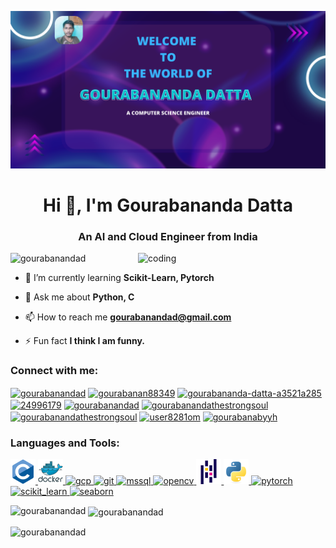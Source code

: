 ![logo](https://github.com/gourabanandad/gourabanandad/blob/main/The%20Future%20Is%20Here!.png)
<h1 align="center">Hi 👋, I'm Gourabananda Datta</h1>
<h3 align="center">An AI and Cloud Engineer from India</h3>
<img align="right" alt = "coding" width="300" src="https://media.tenor.com/whgQwNlVvNkAAAAi/xero-code.gif">

<p align="left"> <img src="https://komarev.com/ghpvc/?username=gourabanandad&label=Profile%20views&color=0e75b6&style=flat" alt="gourabanandad" /> </p>

- 🌱 I’m currently learning **Scikit-Learn, Pytorch**

- 💬 Ask me about **Python, C**

- 📫 How to reach me **gourabanandad@gmail.com**

- ⚡ Fun fact **I think I am funny.**

<h3 align="left">Connect with me:</h3>
<p align="left">
<a href="https://dev.to/gourabanandad" target="blank"><img align="center" src="https://raw.githubusercontent.com/rahuldkjain/github-profile-readme-generator/master/src/images/icons/Social/devto.svg" alt="gourabanandad" height="30" width="40" /></a>
<a href="https://twitter.com/gourabanan88349" target="blank"><img align="center" src="https://raw.githubusercontent.com/rahuldkjain/github-profile-readme-generator/master/src/images/icons/Social/twitter.svg" alt="gourabanan88349" height="30" width="40" /></a>
<a href="https://linkedin.com/in/gourabananda-datta-a3521a285" target="blank"><img align="center" src="https://raw.githubusercontent.com/rahuldkjain/github-profile-readme-generator/master/src/images/icons/Social/linked-in-alt.svg" alt="gourabananda-datta-a3521a285" height="30" width="40" /></a>
<a href="https://stackoverflow.com/users/24996179" target="blank"><img align="center" src="https://raw.githubusercontent.com/rahuldkjain/github-profile-readme-generator/master/src/images/icons/Social/stack-overflow.svg" alt="24996179" height="30" width="40" /></a>
<a href="https://kaggle.com/gourabanandad" target="blank"><img align="center" src="https://raw.githubusercontent.com/rahuldkjain/github-profile-readme-generator/master/src/images/icons/Social/kaggle.svg" alt="gourabanandad" height="30" width="40" /></a>
<a href="https://fb.com/gourabanandathestrongsoul" target="blank"><img align="center" src="https://raw.githubusercontent.com/rahuldkjain/github-profile-readme-generator/master/src/images/icons/Social/facebook.svg" alt="gourabanandathestrongsoul" height="30" width="40" /></a>
<a href="https://instagram.com/gourabanandathestrongsoul" target="blank"><img align="center" src="https://raw.githubusercontent.com/rahuldkjain/github-profile-readme-generator/master/src/images/icons/Social/instagram.svg" alt="gourabanandathestrongsoul" height="30" width="40" /></a>
<a href="https://www.leetcode.com/user8281om" target="blank"><img align="center" src="https://raw.githubusercontent.com/rahuldkjain/github-profile-readme-generator/master/src/images/icons/Social/leet-code.svg" alt="user8281om" height="30" width="40" /></a>
<a href="https://auth.geeksforgeeks.org/user/gourabanabyyh" target="blank"><img align="center" src="https://raw.githubusercontent.com/rahuldkjain/github-profile-readme-generator/master/src/images/icons/Social/geeks-for-geeks.svg" alt="gourabanabyyh" height="30" width="40" /></a>
</p>

<h3 align="left">Languages and Tools:</h3>
<p align="left"> <a href="https://www.cprogramming.com/" target="_blank" rel="noreferrer"> <img src="https://raw.githubusercontent.com/devicons/devicon/master/icons/c/c-original.svg" alt="c" width="40" height="40"/> </a> <a href="https://www.docker.com/" target="_blank" rel="noreferrer"> <img src="https://raw.githubusercontent.com/devicons/devicon/master/icons/docker/docker-original-wordmark.svg" alt="docker" width="40" height="40"/> </a> <a href="https://cloud.google.com" target="_blank" rel="noreferrer"> <img src="https://www.vectorlogo.zone/logos/google_cloud/google_cloud-icon.svg" alt="gcp" width="40" height="40"/> </a> <a href="https://git-scm.com/" target="_blank" rel="noreferrer"> <img src="https://www.vectorlogo.zone/logos/git-scm/git-scm-icon.svg" alt="git" width="40" height="40"/> </a> <a href="https://www.microsoft.com/en-us/sql-server" target="_blank" rel="noreferrer"> <img src="https://www.svgrepo.com/show/303229/microsoft-sql-server-logo.svg" alt="mssql" width="40" height="40"/> </a> <a href="https://opencv.org/" target="_blank" rel="noreferrer"> <img src="https://www.vectorlogo.zone/logos/opencv/opencv-icon.svg" alt="opencv" width="40" height="40"/> </a> <a href="https://pandas.pydata.org/" target="_blank" rel="noreferrer"> <img src="https://raw.githubusercontent.com/devicons/devicon/2ae2a900d2f041da66e950e4d48052658d850630/icons/pandas/pandas-original.svg" alt="pandas" width="40" height="40"/> </a> <a href="https://www.python.org" target="_blank" rel="noreferrer"> <img src="https://raw.githubusercontent.com/devicons/devicon/master/icons/python/python-original.svg" alt="python" width="40" height="40"/> </a> <a href="https://pytorch.org/" target="_blank" rel="noreferrer"> <img src="https://www.vectorlogo.zone/logos/pytorch/pytorch-icon.svg" alt="pytorch" width="40" height="40"/> </a> <a href="https://scikit-learn.org/" target="_blank" rel="noreferrer"> <img src="https://upload.wikimedia.org/wikipedia/commons/0/05/Scikit_learn_logo_small.svg" alt="scikit_learn" width="40" height="40"/> </a> <a href="https://seaborn.pydata.org/" target="_blank" rel="noreferrer"> <img src="https://seaborn.pydata.org/_images/logo-mark-lightbg.svg" alt="seaborn" width="40" height="40"/> </a> </p>

<p><img align="left"  src="https://github-readme-stats.vercel.app/api/top-langs?username=gourabanandad&show_icons=true&locale=en&" alt="gourabanandad" /></p>

<p>&nbsp;<img align="center"  src="https://github-readme-stats.vercel.app/api?username=gourabanandad&show_icons=true&locale=en" alt="gourabanandad" /></p>

<p><img align="center"  src="https://github-readme-streak-stats.herokuapp.com/?user=gourabanandad&" alt="gourabanandad" /></p>
